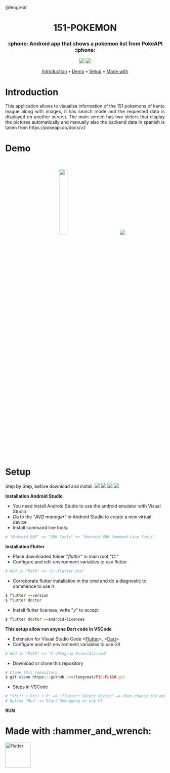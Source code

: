 @lengreat
<h1 id="title" align="center">151-POKEMON</h1>

<h3 align="center"> :iphone: Android app that shows a pokemon list from PokeAPI :iphone:</h3>
<p align="center">
  <a href="#title"><img src="https://forthebadge.com/images/badges/fixed-bugs.svg"></a>
  <a href="#title"><img src="https://forthebadge.com/images/badges/built-for-android.svg"></a>
</p>

<p align="center">
  <a href="#introduction">Introduction</a> •
  <a href="#demo">Demo</a> •
  <a href="#setup">Setup</a> •
  <a href="#made_with">Made with</a> 
</p>

<h1 id="introduction">Introduction</h1><p align="justify">
This application allows to visualize information of the 151 pokemons of kanto league along with images, it has search mode and the requested data is displayed on another screen. The main screen has two sliders that display the pictures automatically and manually also the backend data in spanish is taken from https://pokeapi.co/docs/v2</p>

<h1 id="demo">Demo</h1>
<p align="center"> <div align="center">
  
  <br>
 <p align="center">
  <img width="23%" src="https://user-images.githubusercontent.com/99779642/204071638-ec0a389c-2f79-4fc2-9b33-c9b8c8d9509f.gif"> &nbsp &nbsp &nbsp &nbsp &nbsp &nbsp &nbsp &nbsp &nbsp &nbsp &nbsp &nbsp &nbsp &nbsp &nbsp <img width="23.1%" src="https://user-images.githubusercontent.com/99779642/204071650-1d05d5a4-60b4-46a7-a304-d597c4365ccd.gif" style="max-width:100%;width:auto;height:auto;">
</p>
  
  </div>

</p>

<h1 id="setup">Setup</h1>


Step by Step, before download and install:  <a href="https://code.visualstudio.com/"><img src="https://img.shields.io/badge/Visual Studio Code-red.svg?&style=flat&logo=visual-studio-code&logoColor=white"></a>
<a href="https://git-scm.com/downloads"><img src="https://img.shields.io/badge/GIT-yellow.svg?&style=flat&logo=git&logoColor=white"></a>
<a href="https://docs.flutter.dev/get-started/install"><img src="https://img.shields.io/badge/flutter-blue.svg?&style=flat&logo=flutter&logoColor=white"></a>
<a href="https://developer.android.com/studio?hl=es-419&gclid=Cj0KCQiAsoycBhC6ARIsAPPbeLsu1rGMgTkb5t3VebdNwGqA27998JVspHFEpfKoZm-fPBh4odOBZGgaAjnXEALw_wcB&gclsrc=aw.ds"><img src="https://img.shields.io/badge/Android Studio-gray.svg?&style=flat&logo=android-studio&logoColor=white"></a>
  
**Installation Android Studio**
* You need install Android Studio to use the android emulator with Visual Studio
* Go to the "*AVD manager*" in Android Studio to create a new virtual device
* Install command line tools:
```ruby
# "Android SDK" => "SDK Tools" +> "Android SDK Command Line Tools"
```

**Installation Flutter**
* Place downloaded folder "*flutter*" in main root *"C:\"*
* Configure and edit environment variables to use flutter
```ruby
# Add in "Path" => "C:\flutter\bin"
```
* Corroborate flutter installation in the cmd and do a diagnostic  to commence to use it
```ruby
$ flutter --version
$ flutter doctor
```
* Install flutter licenses, write "*y*" to accept
```ruby
$ flutter doctor --android-licenses
```

**This setup allow run anyone Dart code in VSCode**


* Extension for Visual Studio Code <<a href="https://marketplace.visualstudio.com/items?itemName=Dart-Code.flutter">Flutter</a>>, <<a href="https://marketplace.visualstudio.com/items?itemName=Dart-Code.dart-code">Dart</a>>
* Configure and edit environment variables to use Git
```ruby
# Add in "Path" => "C:\Program Files\Git\cmd"
```
* Download or clone this repository
```ruby
# Clone this repository
$ git clone https://github.com/lengreat/PIC-FLASH.git
```
* Steps in VSCode
```ruby
# "Shift + Ctrl + P" => "flutter: Select device" => then choose the emulator created
# Option "Run" => Start Debugging or key F5
```

**RUN**


<h1 id="made_with">Made with :hammer_and_wrench:</h1>

<a href="https://flutter.dev" target="_blank" rel="noreferrer"> <img src="https://www.vectorlogo.zone/logos/flutterio/flutterio-icon.svg" alt="flutter" width="80" height="80"/> </a>

